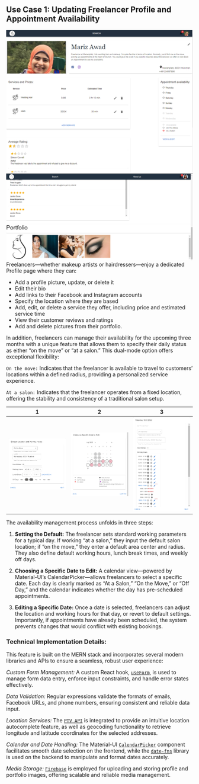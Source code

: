 ## Use Case 1: Updating Freelancer Profile and Appointment Availability

![freelancer-profile-view](images/freelancer-profile-view.png)
![images/freelancer-portfolio](images/freelancer-portfolio.png)
Freelancers—whether makeup artists or hairdressers—enjoy a dedicated Profile page where they can:

- Add a profile picture, update, or delete it
- Edit their bio
- Add links to their Facebook and Instagram accounts
- Specify the location where they are based
- Add, edit, or delete a service they offer, including price and estimated service time
- View their customer reviews and ratings
- Add and delete pictures from their portfolio.
  
In addition, freelancers can manage their availability for the upcoming three months with a unique feature that allows them to specify their daily status as either “on the move” or “at a salon.” This dual-mode option offers exceptional flexibility:

``On the move:`` Indicates that the freelancer is available to travel to customers’ locations within a defined radius, providing a personalized service experience.

``At a salon:`` Indicates that the freelancer operates from a fixed location, offering the stability and consistency of a traditional salon setup.

| 1 | 2 | 3 |
|---------|---------|---------|
| ![freelancer-availability-default](images/freelancer-availability-default.png) |  ![freelancer-availability-specific-calendar](images/freelancer-availability-specific-calendar.png)|  ![freelancer-availability-specific-edit](images/freelancer-availability-specific-edit.png)|


The availability management process unfolds in three steps:

1. **Setting the Default:**
The freelancer sets standard working parameters for a typical day. If working “at a salon,” they input the default salon location; if “on the move,” they enter a default area center and radius. They also define default working hours, lunch break times, and weekly off days.

1. **Choosing a Specific Date to Edit:**
A calendar view—powered by Material-UI’s CalendarPicker—allows freelancers to select a specific date. Each day is clearly marked as “At a Salon,” “On the Move,” or “Off Day,” and the calendar indicates whether the day has pre-scheduled appointments.

1. **Editing a Specific Date:**
Once a date is selected, freelancers can adjust the location and working hours for that day, or revert to default settings. Importantly, if appointments have already been scheduled, the system prevents changes that would conflict with existing bookings.

### Technical Implementation Details:

This feature is built on the MERN stack and incorporates several modern libraries and APIs to ensure a seamless, robust user experience:

*Custom Form Management:*
A custom React hook, [`useForm`](https://react-hook-form.com/docs/useform), is used to manage form data entry, enforce input constraints, and handle error states effectively.

*Data Validation:*
Regular expressions validate the formats of emails, Facebook URLs, and phone numbers, ensuring consistent and reliable data input.

*Location Services:*
The [`PTV API`](https://developer.myptv.com/en) is integrated to provide an intuitive location autocomplete feature, as well as geocoding functionality to retrieve longitude and latitude coordinates for the selected addresses.

*Calendar and Date Handling:*
The Material-UI [`CalendarPicker`](https://mui.com/x/react-date-pickers/?srsltid=AfmBOooUY6hbTP85xiu_Mw9Y9-RylnmOpqKhVLVZPulLu2m88B7Zoqgw) component facilitates smooth date selection on the frontend, while the [`date-fns`](https://date-fns.org/) library is used on the backend to manipulate and format dates accurately.

*Media Storage:*
[`Firebase`](https://firebase.google.com/) is employed for uploading and storing profile and portfolio images, offering scalable and reliable media management.









